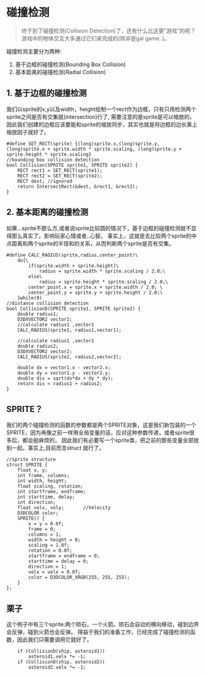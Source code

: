 # 碰撞检测
>终于到了碰撞检测(Collision Detection)了，还有什么比这更"游戏"的呢？ 游戏中的物体交互大多通过它们来完成的(除非是gal game..)。

碰撞检测主要分为两种:
1.  基于边框的碰撞检测(Bounding Box Collision)
2.  基本距离的碰撞检测(Radial Collision)

## 1. 基于边框的碰撞检测
我们以sprite的x,y以及width，height绘制一个rect作为边框，只有只用检测两个sprite之间是否有交集就(intersection)行了, 需要注意的是sprite是可以缩放的，因此我们创建的边框应该要能和sprite的缩放同步，其实也就是将边框的边长乘上缩放因子就好了。
```
#define SET_RECT(sprite) {(long)sprite.x,(long)sprite.y, (long)sprite.x + sprite.width * sprite.scaling, (long)sprite.y + sprite.height * sprite.scaling}
//bounding box collision detection
bool Collision(SPRITE sprite1, SPRITE sprite2) {
	RECT rect1 = SET_RECT(sprite1);
	RECT rect2 = SET_RECT(sprite2);
	RECT dest; //ignored
	return IntersectRect(&dest, &rect1, &rect2);
}
```
## 2. 基本距离的碰撞检测
如果...sprite不那么方,或者说sprite比较圆的情况下，基于边框的碰撞检测就不显得那么真实了，影响玩家心情或者..心智。
事实上，这就是去比较两个sprite的中点距离和两个sprite的半径和的关系，从而判断两个sprite是否有交集。
```
#define CALC_RADIUS(sprite,radius,center_point)\
	do{\
		if(sprite.width > sprite.height)\
			radius = sprite.width * sprite.scaling / 2.0;\
		else\
			radius = sprite.height * sprite.scaling / 2.0;\
		center_point.x = sprite.x + sprite.width / 2.0; \
		center_point.y = sprite.y + sprite.height / 2.0;\
	}while(0)	
//distance collision detection
bool CollisionD(SPRITE sprite1, SPRITE sprite2) {
	double radius1;
	D3DXVECTOR2 vector1;
	//calculate radius1 ,vector1
	CALC_RADIUS(sprite1, radius1,vector1);

	//calculate radius1 ,vector1
	double radius2;
	D3DXVECTOR2 vector2;
	CALC_RADIUS(sprite2, radius2,vector2);

	double dx = vector1.x - vector2.x;
	double dy = vector1.y - vector2.y;
	double dis = sqrt(dx*dx + dy * dy);
	return dis < radius1 + radius2;
}
```
## SPRITE？
我们的两个碰撞检测的函数的参数都是两个SPRITE对象，这是我们新包装的一个SPRITE，因为再像之前一样用全局变量的话，应对这种参数传递，或者sprite很多后，都会挺麻烦的， 因此我们有必要写一个sprite类，把之前的那些变量全部放到一起。事实上,目前而言struct 就行了。
```
//sprite structure
struct SPRITE {
	float x, y;
	int frame, columns;
	int width, height;
	float scaling, rotation;
	int startframe, endframe;
	int starttime, delay;
	int direction;
	float velx, vely;		//Velocity
	D3DCOLOR color;
	SPRITE() {
		x = y = 0.0f;
		frame = 0;
		columns = 1;
		width = height = 0;
		scaling = 1.0f;
		rotation = 0.0f;
		startframe = endframe = 0;
		starttime = delay = 0;
		direction = 1;
		velx = velx = 0.0f;
		color = D3DCOLOR_XRGB(255, 255, 255);
	}
};
```
## 栗子
这个例子中有三个sprite:两个陨石，一个火箭。陨石会自动的横向移动，碰到边界会反弹，碰到火箭也会反弹。 得益于我们的准备工作，已经完成了碰撞检测的函数，因此我们只需要调用它就好了。
```
	if (CollisionD(ship, asteroid1))
		asteroid1.velx *= -1;
	if (CollisionD(ship, asteroid2))
		asteroid2.velx *= -1;
```
